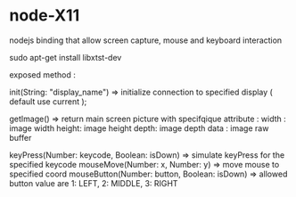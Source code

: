 # node-X11
nodejs binding that allow screen capture, mouse and keyboard interaction

sudo apt-get install libxtst-dev

exposed method : 

init(String: "display_name") => initialize connection to specified display ( default use current );

getImage() => return main screen picture with specifqique attribute :
width : image width
height: image height
depth: image depth
data : image raw buffer

keyPress(Number: keycode, Boolean: isDown) => simulate keyPress for the specified keycode 
mouseMove(Number: x, Number: y) => move mouse to specified coord
mouseButton(Number: button, Boolean: isDown) => allowed button value are 1: LEFT, 2: MIDDLE, 3: RIGHT



